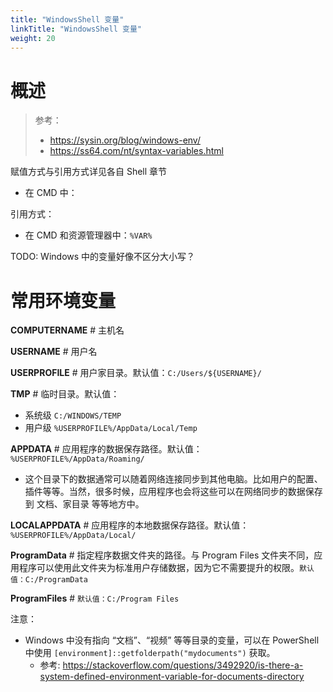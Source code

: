 ```yaml
---
title: "WindowsShell 变量"
linkTitle: "WindowsShell 变量"
weight: 20
---
```


# 概述

> 参考：
> 
> - https://sysin.org/blog/windows-env/
> - https://ss64.com/nt/syntax-variables.html

赋值方式与引用方式详见各自 Shell 章节

- 在 CMD 中：

引用方式：

- 在 CMD 和资源管理器中：`%VAR%`

TODO: Windows 中的变量好像不区分大小写？

# 常用环境变量

**COMPUTERNAME** # 主机名

**USERNAME** # 用户名

**USERPROFILE** # 用户家目录。默认值：`C:/Users/${USERNAME}/`

**TMP** # 临时目录。默认值：

- 系统级 `C:/WINDOWS/TEMP`
- 用户级 `%USERPROFILE%/AppData/Local/Temp`

**APPDATA** # 应用程序的数据保存路径。默认值：`%USERPROFILE%/AppData/Roaming/`

- 这个目录下的数据通常可以随着网络连接同步到其他电脑。比如用户的配置、插件等等。当然，很多时候，应用程序也会将这些可以在网络同步的数据保存到 文档、家目录 等等地方中。

**LOCALAPPDATA** # 应用程序的本地数据保存路径。默认值：`%USERPROFILE%/AppData/Local/`

**ProgramData** # 指定程序数据文件夹的路径。与 Program Files 文件夹不同，应用程序可以使用此文件夹为标准用户存储数据，因为它不需要提升的权限。`默认值：C:/ProgramData`

**ProgramFiles** # `默认值：C:/Program Files`

注意：

- Windows 中没有指向 “文档”、“视频” 等等目录的变量，可以在 PowerShell 中使用 `[environment]::getfolderpath("mydocuments")` 获取。
    - 参考: https://stackoverflow.com/questions/3492920/is-there-a-system-defined-environment-variable-for-documents-directory



